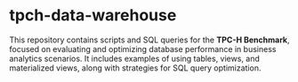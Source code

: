 # tpch-data-warehouse
This repository contains scripts and SQL queries for the **TPC-H Benchmark**, focused on evaluating and optimizing database performance in business analytics scenarios. It includes examples of using tables, views, and materialized views, along with strategies for SQL query optimization.
